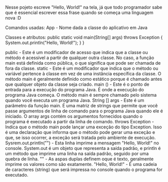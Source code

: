 Nesse pojeto escreve "Hello, World!" na tela, já que todo programador sabe que é essencial escrever essa frase quando se começa uma linguagem nova :D

Comandos usadas:
App - Nome dada a classe do aplicativo em Java

Classes e atributos:
  public static void main(String[] args) throws Exception {
        System.out.println("Hello, World!");
        }
  }

public - Este é um modificador de acesso que indica que a classe ou método é acessível a partir de qualquer outra classe. No caso, a função main está definida como pública, o que significa que pode ser chamada de fora da classe.
static - Este é um modificador que indica que o método ou variável pertence à classe em vez de uma instância específica da classe. O método main é geralmente definido como estático porque é chamado antes que qualquer objeto da classe seja criado.
main () - Este é o ponto de entrada para a execução do programa Java. É onde a execução do programa Java começa. O método main é sempre chamado pelo sistema quando você executa um programa Java.
String [] args - Este é um parâmetro da função main. É uma matriz de strings que permite que você passe argumentos de linha de comando para o programa Java quando ele é iniciado. O array args contém os argumentos fornecidos quando o programa é executado a partir da linha de comando.
throws Exception - Indica que o método main pode lançar uma exceção do tipo Exception. Isso é uma declaração que informa que o método pode gerar uma exceção e que, se isso ocorrer, a exceção será tratada pelo ambiente de execução.
Sysrem.out.println("") - Esta linha imprime a mensagem "Hello, World!" no console. System.out é um objeto que representa a saída padrão, e println é um método que imprime uma linha na saída padrão, seguido por uma quebra de linha.
"" - As aspas duplas definem oque é texto, geralmente imprime os valores como são exatamente.
"Hello, World!" - É uma cadeia de caracteres (string) que será impressa no console quando o programa for executado.
